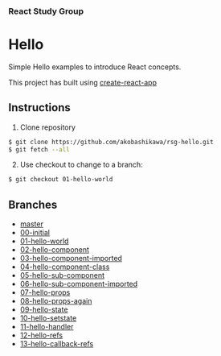 ### React Study Group

# Hello

Simple Hello examples to introduce React concepts.

This project has built using [create-react-app](https://github.com/facebookincubator/create-react-app)

## Instructions

1. Clone repository

```bash
$ git clone https://github.com/akobashikawa/rsg-hello.git
$ git fetch --all
```

2. Use checkout to change to a branch:

```bash
$ git checkout 01-hello-world
```

## Branches

- [master](https://github.com/akobashikawa/rsg-hello)
- [00-initial](https://github.com/akobashikawa/rsg-hello/tree/00-initial)
- [01-hello-world](https://github.com/akobashikawa/rsg-hello/tree/01-hello-world)
- [02-hello-component](https://github.com/akobashikawa/rsg-hello/tree/02-hello-component)
- [03-hello-component-imported](https://github.com/akobashikawa/rsg-hello/tree/03-hello-component-imported)
- [04-hello-component-class](https://github.com/akobashikawa/rsg-hello/tree/04-hello-component-class)
- [05-hello-sub-component](https://github.com/akobashikawa/rsg-hello/tree/05-hello-sub-component)
- [06-hello-sub-component-imported](https://github.com/akobashikawa/rsg-hello/tree/06-hello-sub-component-imported)
- [07-hello-props](https://github.com/akobashikawa/rsg-hello/tree/07-hello-props)
- [08-hello-props-again](https://github.com/akobashikawa/rsg-hello/tree/08-hello-props-again)
- [09-hello-state](https://github.com/akobashikawa/rsg-hello/tree/09-hello-state)
- [10-hello-setstate](https://github.com/akobashikawa/rsg-hello/tree/10-hello-setstate)
- [11-hello-handler](https://github.com/akobashikawa/rsg-hello/tree/11-hello-handler)
- [12-hello-refs](https://github.com/akobashikawa/rsg-hello/tree/12-hello-refs)
- [13-hello-callback-refs](https://github.com/akobashikawa/rsg-hello/tree/13-hello-callback-refs)